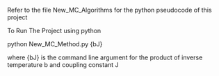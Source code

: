 Refer to the file New_MC_Algorithms for the python pseudocode of this project

To Run The Project using python 

python New_MC_Method.py {bJ}

where {bJ} is the command line argument for the product of inverse temperature b and coupling constant J 





